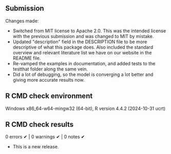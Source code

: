 ## Submission

Changes made:

-   Switched from MIT license to Apache 2.0. This was the intended license with the previous submission and was changed to MIT by mistake.
-   Updated "description" field in the DESCRIPTION file to be more descriptive of what this package does. Also included the standard overview and relevant literature list we have on our website in the README file.
-   Re-vamped the examples in documentation, and added tests to the testthat folder along the same vein.
-   Did a lot of debugging, so the model is converging a lot better and giving more accurate results now.

## R CMD check environment

Windows x86_64-w64-mingw32 (64-bit), R version 4.4.2 (2024-10-31 ucrt)

## R CMD check results

0 errors ✔ \| 0 warnings ✔ \| 0 notes ✔

-   This is a new release.
